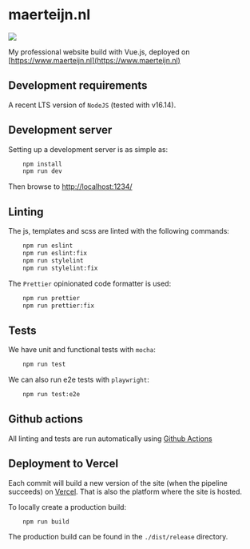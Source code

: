 # maerteijn.nl
![](https://github.com/maerteijn/maerteijn.nl/workflows/maerteijn.nl%20ci/badge.svg)

My professional website build with Vue.js, deployed on [https://www.maerteijn.nl](https://www.maerteijn.nl)

## Development requirements

A recent LTS version of `NodeJS` (tested with v16.14).

## Development server

Setting up a development server is as simple as:
```bash
    npm install
    npm run dev
```

Then browse to [http://localhost:1234/](http://localhost:1234/)

## Linting

The js, templates and scss are linted with the following commands:
```bash
    npm run eslint
    npm run eslint:fix
    npm run stylelint
    npm run stylelint:fix
```

The `Prettier` opinionated code formatter is used:
```bash
    npm run prettier
    npm run prettier:fix
```

## Tests
We have unit and functional tests with `mocha`:
```bash
    npm run test
```
We can also run e2e tests with `playwright`:
```bash
    npm run test:e2e
```

## Github actions

All linting and tests are run automatically using [Github Actions](https://github.com/maerteijn/maerteijn.nl/actions)


## Deployment to Vercel

Each commit will build a new version of the site (when the pipeline succeeds) on [Vercel](https://vercel.com/). That is also the platform where the site is hosted.

To locally create a production build:
```bash
    npm run build
```

The production build can be found in the `./dist/release` directory.

